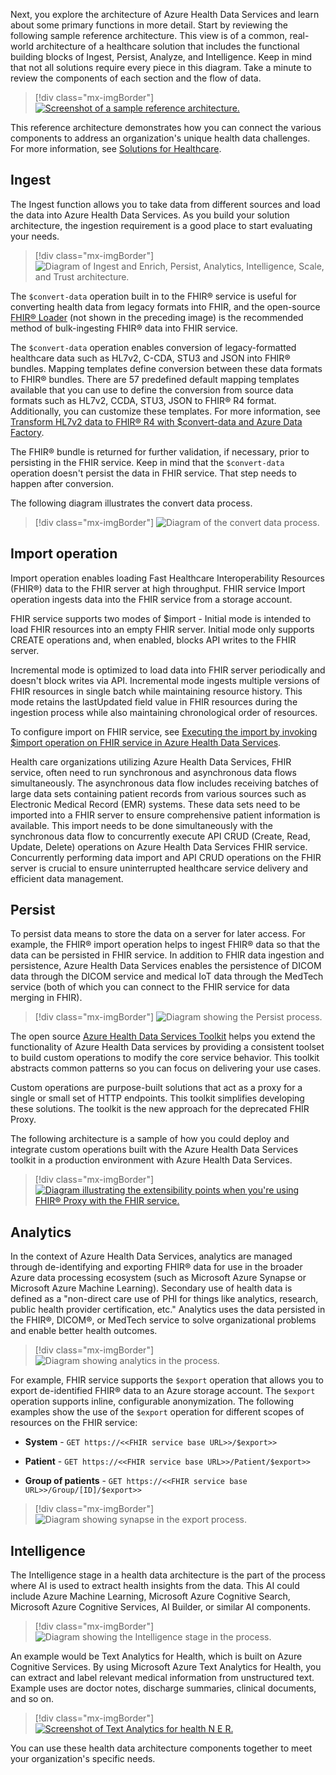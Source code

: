 Next, you explore the architecture of Azure Health Data Services and learn about some primary functions in more detail. Start by reviewing the following sample reference architecture. This view is of a common, real-world architecture of a healthcare solution that includes the functional building blocks of Ingest, Persist, Analyze, and Intelligence. Keep in mind that not all solutions require every piece in this diagram. Take a minute to review the components of each section and the flow of data.

> [!div class="mx-imgBorder"]
> [![Screenshot of a sample reference architecture.](../media/architecture.png)](../media/architecture.png#lightbox)

This reference architecture demonstrates how you can connect the various components to address an organization's unique health data challenges. For more information, see [Solutions for Healthcare](/azure/architecture/industries/healthcare/?azure-portal=true).

## Ingest

The Ingest function allows you to take data from different sources and load the data into Azure Health Data Services. As you build your solution architecture, the ingestion requirement is a good place to start evaluating your needs.

> [!div class="mx-imgBorder"]
> ![Diagram of Ingest and Enrich, Persist, Analytics, Intelligence, Scale, and Trust architecture.](../media/ingest.png)

The `$convert-data` operation built in to the FHIR® service is useful for converting health data from legacy formats into FHIR, and the open-source [FHIR® Loader](https://github.com/microsoft/fhir-loader/?azure-portal=true) (not shown in the preceding image) is the recommended method of bulk-ingesting FHIR® data into FHIR service.

The `$convert-data` operation enables conversion of legacy-formatted healthcare data such as HL7v2, C-CDA, STU3 and JSON  into FHIR® bundles. Mapping templates define conversion between these data formats to FHIR® bundles. There are 57 predefined default mapping templates available that you can use to define the conversion from source data formats such as HL7v2, CCDA, STU3, JSON to FHIR® R4 format. Additionally, you can customize these templates. For more information, see [Transform HL7v2 data to FHIR® R4 with $convert-data and Azure Data Factory](/azure/healthcare-apis/fhir/convert-data-with-azure-data-factory).

The FHIR® bundle is returned for further validation, if necessary, prior to persisting in the FHIR service. Keep in mind that the `$convert-data` operation doesn't persist the data in FHIR service. That step needs to happen after conversion.

The following diagram illustrates the convert data process.

> [!div class="mx-imgBorder"]
> ![Diagram of the convert data process.](../media/convert.png)

## Import operation

Import operation enables loading Fast Healthcare Interoperability Resources (FHIR®) data to the FHIR server at high throughput. FHIR service Import operation ingests data into the FHIR service from a storage account.
 
FHIR service supports two modes of $import - Initial mode is intended to load FHIR resources into an empty FHIR server. Initial mode only supports CREATE operations and, when enabled, blocks API writes to the FHIR server.

Incremental mode is optimized to load data into FHIR server periodically and doesn't block writes via API. Incremental mode ingests multiple versions of FHIR resources in single batch while maintaining resource history. This mode retains the lastUpdated field value in FHIR resources during the ingestion process while also maintaining chronological order of resources.

To configure import on FHIR service, see [Executing the import by invoking $import operation on FHIR service in Azure Health Data Services](/azure/healthcare-apis/fhir/import-data).

Health care organizations utilizing Azure Health Data Services, FHIR service, often need to run synchronous and asynchronous data flows simultaneously. The asynchronous data flow includes receiving batches of large data sets containing patient records from various sources such as Electronic Medical Record (EMR) systems. These data sets need to be imported into a FHIR server to ensure comprehensive patient information is available. This import needs to be done simultaneously with the synchronous data flow to concurrently execute API CRUD (Create, Read, Update, Delete) operations on Azure Health Data Services FHIR service. Concurrently performing data import and API CRUD operations on the FHIR server is crucial to ensure uninterrupted healthcare service delivery and efficient data management.

## Persist

To persist data means to store the data on a server for later access. For example, the FHIR® import operation helps to ingest FHIR® data so that the data can be persisted in FHIR service. In addition to FHIR data ingestion and persistence, Azure Health Data Services enables the persistence of DICOM data through the DICOM service and medical IoT data through the MedTech service (both of which you can connect to the FHIR service for data merging in FHIR).

> [!div class="mx-imgBorder"]
> ![Diagram showing the Persist process.](../media/persist.png)

The open source [Azure Health Data Services Toolkit](https://github.com/microsoft/azure-health-data-services-toolkit)  helps you extend the functionality of Azure Health Data services by providing a consistent toolset to build custom operations to modify the core service behavior. This toolkit abstracts common patterns so you can focus on delivering your use cases.

Custom operations are purpose-built solutions that act as a proxy for a single or small set of HTTP endpoints. This toolkit simplifies developing these solutions. The toolkit is the new approach for the deprecated FHIR Proxy.

The following architecture is a sample of how you could deploy and integrate custom operations built with the Azure Health Data Services toolkit in a production environment with Azure Health Data Services.

> [!div class="mx-imgBorder"]
> [![Diagram illustrating the extensibility points when you're using FHIR® Proxy with the FHIR service.](../media/proxy.png)](../media/proxy.png#lightbox)

## Analytics

In the context of Azure Health Data Services, analytics are managed through de-identifying and exporting FHIR® data for use in the broader Azure data processing ecosystem (such as Microsoft Azure Synapse or Microsoft Azure Machine Learning). Secondary use of health data is defined as a "non-direct care use of PHI for things like analytics, research, public health provider certification, etc." Analytics uses the data persisted in the FHIR®, DICOM®, or MedTech service to solve organizational problems and enable better health outcomes.

> [!div class="mx-imgBorder"]
> ![Diagram showing analytics in the process.](../media/analytics.png)

For example, FHIR service supports the `$export` operation that allows you to export de-identified FHIR® data to an Azure storage account. The `$export` operation supports inline, configurable anonymization. The following examples show the use of the `$export` operation for different scopes of resources on the FHIR service:

- **System** - `GET https://<<FHIR service base URL>>/$export>>`

- **Patient** - `GET https://<<FHIR service base URL>>/Patient/$export>>`

- **Group of patients** - `GET https://<<FHIR service base URL>>/Group/[ID]/$export>>`

> [!div class="mx-imgBorder"]
> ![Diagram showing synapse in the export process.](../media/synapse.png)

## Intelligence

The Intelligence stage in a health data architecture is the part of the process where AI is used to extract health insights from the data. This AI could include Azure Machine Learning, Microsoft Azure Cognitive Search, Microsoft Azure Cognitive Services, AI Builder, or similar AI components.

> [!div class="mx-imgBorder"]
> ![Diagram showing the Intelligence stage in the process.](../media/intelligence.png)

An example would be Text Analytics for Health, which is built on Azure Cognitive Services. By using Microsoft Azure Text Analytics for Health, you can extract and label relevant medical information from unstructured text. Example uses are doctor notes, discharge summaries, clinical documents, and so on.

> [!div class="mx-imgBorder"]
> [![Screenshot of Text Analytics for health N E R.](../media/labels.png)](../media/labels.png#lightbox)

You can use these health data architecture components together to meet your organization's specific needs.
